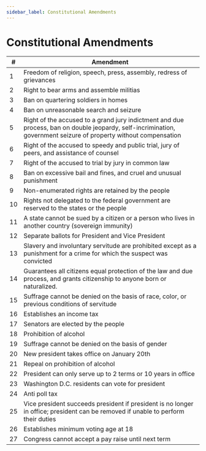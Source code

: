 ```yaml
---
sidebar_label: Constitutional Amendments
---
```


# Constitutional Amendments

|#  |Amendment|
|---|----------------|
|1  |Freedom of religion, speech, press, assembly, redress of grievances                            |
|2  |Right to bear arms and assemble militias                       |
|3  |Ban on quartering soldiers in homes                            |
|4  |Ban on unreasonable search and seizure                         |
|5  |Right of the accused to a grand jury indictment and due process, ban on double jeopardy, self-incrimination, government seizure of property without compensation|
|6  |Right of the accused to speedy and public trial, jury of peers, and assistance of counsel      |
|7  |Right of the accused to trial by jury in common law            |
|8  |Ban on excessive bail and fines, and cruel and unusual punishment                              |
|9  |Non-enumerated rights are retained by the people               |
|10 |Rights not delegated to the federal government are reserved to the states or the people        |
|11 |A state cannot be sued by a citizen or a person who lives in another country (sovereign immunity)                              |
|12 |Separate ballots for President and Vice President              |
|13 |Slavery and involuntary servitude are prohibited except as a punishment for a crime for which the suspect was convicted        |
|14 |Guarantees all citizens equal protection of the law and due process, and grants citizenship to anyone born or naturalized.     |
|15 |Suffrage cannot be denied on the basis of race, color, or previous conditions of servitude     |
|16 |Establishes an income tax      |
|17 |Senators are elected by the people                             |
|18 |Prohibition of alcohol         |
|19 |Suffrage cannot be denied on the basis of gender               |
|20 |New president takes office on January 20th                     |
|21 |Repeal on prohibition of alcohol                               |
|22 |President can only serve up to 2 terms or 10 years in office   |
|23 |Washington D.C. residents can vote for president               |
|24 |Anti poll tax                  |
|25 |Vice president succeeds president if president is no longer in office; president can be removed if unable to perform their duties                              |
|26 |Establishes minimum voting age at 18                           |
|27 |Congress cannot accept a pay raise until next term             |
